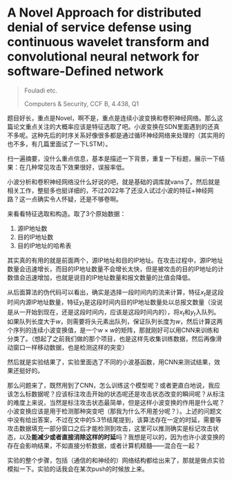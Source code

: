 # A Novel Approach for distributed denial of service defense using continuous wavelet transform and convolutional neural network for software-Defined network

> Fouladi etc.
>
> Computers & Security, CCF B, 4.438, Q1

题目好长，重点是Novel，啊不是，重点是连续小波变换和卷积神经网络。那么这篇论文重点关注的大概率应该是特征选取了吧。小波变换在SDN里面遇到的还真不多呢。这种先后的时序关系好像很多都是通过循环神经网络来处理的（其实用的也不多，有几篇里面试了一下LSTM）。

扫一遍摘要，没什么重点信息，基本是描述一下背景，重复一下标题，展示一下结果：在几种常见攻击下效果很好，误报率低。

小波分析和卷积神经网络没什么好说的吧，就是基础的调库就vans了。然后就是相关工作，整挺多也挺详细的，不过2022年了还没人试过小波的特征+神经网路？这一点确实令人怀疑，还是不够卷啊。

来看看特征选取和构造。取了3个原始数据：

1. 源IP地址数
2. 目的IP地址数
3. 目的IP地址的哈希表

其实真的有用的就是前面两个，源IP地址和目的IP地址。在攻击过程中，源IP地址数量会迅速增长，而目的IP地址数量不会增长太快，但是被攻击的目的IP地址的计数值会迅速增加，也就是说目的IP地址数量和报文数量的比值会降低。

从后面算法的伪代码可以看出，确实是选择一段时间内的流来计算，特征$x_t$是这段时间内源IP地址数量，特征$y_t$是这段时间内目的IP地址数量处以总报文数量（没说是从一开始到现在，还是这段时间内，应该是这段时间内的），将$x_t$和$y_t$入队列。如果队列长度大于$w$，则需要将头元素出队列，保证队列长度为$w$，然后计算这两个序列的连续小波变换值，是一个$w\times w$的矩阵，那就刚好可以用CNN来训练和分类了。（想起了之前我们做的那个项目，也是这样先收集训练数据，然后再像滑动窗口一样移动数据，也是检测这样的突变）

然后就是实验结果了，实验里面选了不同的小波基函数，用CNN来测试结果，效果还挺好的。

那么问题来了，既然用到了CNN，怎么训练这个模型呢？或者更直白地说，我应该怎么标数据呢？应该标注攻击开始的状态呢还是攻击状态改变的瞬间呢？从标注的难度上来说，当然是标注攻击状态最简单，但是这样小波变换的作用是什么呢？小波变换应该是用于检测那种突变吧（那我为什么不用差分呢？）。上述的问题文中没有给出答案，不过在文中的5.3节结尾提到，该算法存在一定的时延，需要等攻击数据填充一部分窗口之后才能检测到攻击，这里可以推测确实是标记攻击状态，以及**能减少或者直接消除这样的时延**吗？我想是可以的，因为也许小波变换的存在会影响结果，不如直接分析数据，或者计算机精髓——混合在一起？

实验的整个步骤，包括（通信的和神经的）网络结构都给出来了，那就是做点实验模拟一下。实验的话我会在某次push的时候放上来。
